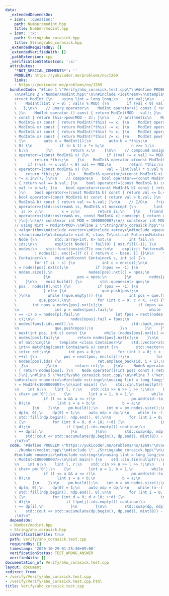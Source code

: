 ```yaml
---
data:
  _extendedDependsOn:
  - icon: ':question:'
    path: Number/modint.hpp
    title: Number/modint.hpp
  - icon: ':x:'
    path: String/aho_corasick.hpp
    title: String/aho_corasick.hpp
  _extendedRequiredBy: []
  _extendedVerifiedWith: []
  _pathExtension: cpp
  _verificationStatusIcon: ':x:'
  attributes:
    '*NOT_SPECIAL_COMMENTS*': ''
    PROBLEM: https://yukicoder.me/problems/no/1269
    links:
    - https://yukicoder.me/problems/no/1269
  bundledCode: "#line 1 \"Verify/aho_corasick.test.cpp\"\n#define PROBLEM \"https://yukicoder.me/problems/no/1269\"\
    \n\n#line 2 \"Number/modint.hpp\"\n\n#include <iostream>\n\ntemplate <int MOD>\n\
    struct ModInt {\n    using lint = long long;\n    int val;\n\n    // constructor\n\
    \    ModInt(lint v = 0) : val(v % MOD) {\n        if (val < 0) val += MOD;\n \
    \   };\n\n    // unary operator\n    ModInt operator+() const { return ModInt(val);\
    \ }\n    ModInt operator-() const { return ModInt(MOD - val); }\n    ModInt inv()\
    \ const { return this->pow(MOD - 2); }\n\n    // arithmetic\n    ModInt operator+(const\
    \ ModInt& x) const { return ModInt(*this) += x; }\n    ModInt operator-(const\
    \ ModInt& x) const { return ModInt(*this) -= x; }\n    ModInt operator*(const\
    \ ModInt& x) const { return ModInt(*this) *= x; }\n    ModInt operator/(const\
    \ ModInt& x) const { return ModInt(*this) /= x; }\n    ModInt pow(lint n) const\
    \ {\n        auto x = ModInt(1);\n        auto b = *this;\n        while (n >\
    \ 0) {\n            if (n & 1) x *= b;\n            n >>= 1;\n            b *=\
    \ b;\n        }\n        return x;\n    }\n\n    // compound assignment\n    ModInt&\
    \ operator+=(const ModInt& x) {\n        if ((val += x.val) >= MOD) val -= MOD;\n\
    \        return *this;\n    }\n    ModInt& operator-=(const ModInt& x) {\n   \
    \     if ((val -= x.val) < 0) val += MOD;\n        return *this;\n    }\n    ModInt&\
    \ operator*=(const ModInt& x) {\n        val = lint(val) * x.val % MOD;\n    \
    \    return *this;\n    }\n    ModInt& operator/=(const ModInt& x) { return *this\
    \ *= x.inv(); }\n\n    // compare\n    bool operator==(const ModInt& b) const\
    \ { return val == b.val; }\n    bool operator!=(const ModInt& b) const { return\
    \ val != b.val; }\n    bool operator<(const ModInt& b) const { return val < b.val;\
    \ }\n    bool operator<=(const ModInt& b) const { return val <= b.val; }\n   \
    \ bool operator>(const ModInt& b) const { return val > b.val; }\n    bool operator>=(const\
    \ ModInt& b) const { return val >= b.val; }\n\n    // I/O\n    friend std::istream&\
    \ operator>>(std::istream& is, ModInt& x) noexcept {\n        lint v;\n      \
    \  is >> v;\n        x = v;\n        return is;\n    }\n    friend std::ostream&\
    \ operator<<(std::ostream& os, const ModInt& x) noexcept { return os << x.val;\
    \ }\n};\n\n// constexpr int MOD = 1000000007;\n// constexpr int MOD = 998244353;\n\
    // using mint = ModInt<MOD>;\n#line 2 \"String/aho_corasick.hpp\"\n\n#include\
    \ <algorithm>\n#include <vector>\n#include <array>\n#include <queue>\n#include\
    \ <functional>\n\ntemplate <int K, class T>\nstruct PatternsMatching {\n    struct\
    \ Node {\n        std::array<int, K> nxt;\n        int fail;\n        std::vector<int>\
    \ ids;\n\n        explicit Node() : fail(0) { nxt.fill(-1); }\n    };\n\n    std::vector<Node>\
    \ nodes;\n    std::function<int(T)> enc;\n\n    explicit PatternsMatching(T base)\n\
    \        : nodes(1), enc([=](T c) { return c - base; }) {}\n\n    template <class\
    \ Container>\n    void add(const Container& s, int id) {\n        int pos = 0;\n\
    \        for (T ci : s) {\n            int c = enc(ci);\n\n            int npos\
    \ = nodes[pos].nxt[c];\n            if (npos == -1) {\n                npos =\
    \ nodes.size();\n                nodes[pos].nxt[c] = npos;\n                nodes.emplace_back();\n\
    \            }\n            pos = npos;\n        }\n        nodes[pos].ids.push_back(id);\n\
    \    }\n\n    void build() {\n        std::queue<int> que;\n        for (int&\
    \ pos : nodes[0].nxt) {\n            if (pos == -1) {\n                pos = 0;\n\
    \            } else {\n                que.push(pos);\n            }\n       \
    \ }\n\n        while (!que.empty()) {\n            int pos = que.front();\n  \
    \          que.pop();\n\n            for (int c = 0; c < K; ++c) {\n         \
    \       int npos = nodes[pos].nxt[c];\n                if (npos == -1) continue;\n\
    \n                int p = nodes[pos].fail;\n                while (nodes[p].nxt[c]\
    \ == -1) p = nodes[p].fail;\n                int fpos = next(nodes[pos].fail,\
    \ c);\n\n                nodes[npos].fail = fpos;\n                std::copy(nodes[fpos].ids.begin(),\
    \ nodes[fpos].ids.end(),\n                          std::back_inserter(nodes[npos].ids));\n\
    \n                que.push(npos);\n            }\n        }\n    }\n\n    int\
    \ next(int pos, int c) const {\n        while (nodes[pos].nxt[c] == -1) pos =\
    \ nodes[pos].fail;\n        return nodes[pos].nxt[c];\n    }\n\n    // (id, end\
    \ of matching)\n    template <class Container>\n    std::vector<std::pair<int,\
    \ int>> matching(const Container& s) const {\n        std::vector<std::pair<int,\
    \ int>> ret;\n\n        int pos = 0;\n        for (int i = 0; i < (int)s.size();\
    \ ++i) {\n            pos = next(pos, enc(s[i]));\n            for (auto id :\
    \ nodes[pos].ids) {\n                ret.emplace_back(id, i + 1);\n          \
    \  }\n        }\n\n        return ret;\n    }\n\n    Node& operator[](int pos)\
    \ { return nodes[pos]; }\n    Node operator[](int pos) const { return nodes[pos];\
    \ }\n};\n#line 5 \"Verify/aho_corasick.test.cpp\"\n\n#line 7 \"Verify/aho_corasick.test.cpp\"\
    \n#include <numeric>\n#include <string>\n\nusing lint = long long;\nusing mint\
    \ = ModInt<1000000007>;\n\nint main() {\n    std::cin.tie(nullptr);\n    std::ios::sync_with_stdio(false);\n\
    \n    int n;\n    lint l, r;\n    std::cin >> n >> l >> r;\n\n    PatternsMatching<10,\
    \ char> pm('0');\n    {\n        lint a = 1, b = 1;\n        while (a <= r) {\n\
    \            if (l <= a && a <= r)\n                pm.add(std::to_string(a),\
    \ 0);\n            lint s = a + b;\n            b = a;\n            a = s;\n \
    \       }\n    }\n\n    pm.build();\n    int m = pm.nodes.size();\n\n    std::vector<mint>\
    \ dp(m, 0);\n    dp[0] = 1;\n    auto ndp = dp;\n\n    while (n--) {\n       \
    \ std::fill(ndp.begin(), ndp.end(), 0);\n\n        for (int i = 0; i < m; ++i)\
    \ {\n            for (int d = 0; d < 10; ++d) {\n                int j = pm.next(i,\
    \ d);\n                if (!pm[j].ids.empty()) continue;\n                ndp[j]\
    \ += dp[i];\n            }\n        }\n\n        std::swap(dp, ndp);\n    }\n\n\
    \    std::cout << std::accumulate(dp.begin(), dp.end(), mint(0)) - 1 << \"\\n\"\
    ;\n}\n"
  code: "#define PROBLEM \"https://yukicoder.me/problems/no/1269\"\n\n#include \"\
    ../Number/modint.hpp\"\n#include \"../String/aho_corasick.hpp\"\n\n#include <iostream>\n\
    #include <numeric>\n#include <string>\n\nusing lint = long long;\nusing mint =\
    \ ModInt<1000000007>;\n\nint main() {\n    std::cin.tie(nullptr);\n    std::ios::sync_with_stdio(false);\n\
    \n    int n;\n    lint l, r;\n    std::cin >> n >> l >> r;\n\n    PatternsMatching<10,\
    \ char> pm('0');\n    {\n        lint a = 1, b = 1;\n        while (a <= r) {\n\
    \            if (l <= a && a <= r)\n                pm.add(std::to_string(a),\
    \ 0);\n            lint s = a + b;\n            b = a;\n            a = s;\n \
    \       }\n    }\n\n    pm.build();\n    int m = pm.nodes.size();\n\n    std::vector<mint>\
    \ dp(m, 0);\n    dp[0] = 1;\n    auto ndp = dp;\n\n    while (n--) {\n       \
    \ std::fill(ndp.begin(), ndp.end(), 0);\n\n        for (int i = 0; i < m; ++i)\
    \ {\n            for (int d = 0; d < 10; ++d) {\n                int j = pm.next(i,\
    \ d);\n                if (!pm[j].ids.empty()) continue;\n                ndp[j]\
    \ += dp[i];\n            }\n        }\n\n        std::swap(dp, ndp);\n    }\n\n\
    \    std::cout << std::accumulate(dp.begin(), dp.end(), mint(0)) - 1 << \"\\n\"\
    ;\n}\n"
  dependsOn:
  - Number/modint.hpp
  - String/aho_corasick.hpp
  isVerificationFile: true
  path: Verify/aho_corasick.test.cpp
  requiredBy: []
  timestamp: '2020-10-29 01:25:30+09:00'
  verificationStatus: TEST_WRONG_ANSWER
  verifiedWith: []
documentation_of: Verify/aho_corasick.test.cpp
layout: document
redirect_from:
- /verify/Verify/aho_corasick.test.cpp
- /verify/Verify/aho_corasick.test.cpp.html
title: Verify/aho_corasick.test.cpp
---
```

